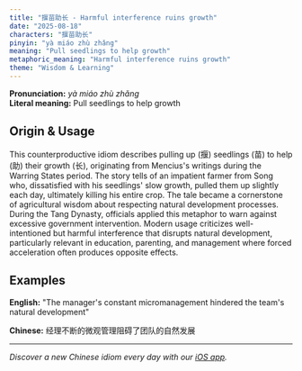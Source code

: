 ```yaml
---
title: "揠苗助长 - Harmful interference ruins growth"
date: "2025-08-18"
characters: "揠苗助长"
pinyin: "yà miáo zhù zhǎng"
meaning: "Pull seedlings to help growth"
metaphoric_meaning: "Harmful interference ruins growth"
theme: "Wisdom & Learning"
---
```


**Pronunciation:** *yà miáo zhù zhǎng*  
**Literal meaning:** Pull seedlings to help growth

## Origin & Usage

This counterproductive idiom describes pulling up (揠) seedlings (苗) to help (助) their growth (长), originating from Mencius's writings during the Warring States period. The story tells of an impatient farmer from Song who, dissatisfied with his seedlings' slow growth, pulled them up slightly each day, ultimately killing his entire crop. The tale became a cornerstone of agricultural wisdom about respecting natural development processes. During the Tang Dynasty, officials applied this metaphor to warn against excessive government intervention. Modern usage criticizes well-intentioned but harmful interference that disrupts natural development, particularly relevant in education, parenting, and management where forced acceleration often produces opposite effects.

## Examples

**English:** "The manager's constant micromanagement hindered the team's natural development"

**Chinese:** 经理不断的微观管理阻碍了团队的自然发展

---

*Discover a new Chinese idiom every day with our [iOS app](https://apps.apple.com/us/app/daily-chinese-idioms/id6740611324).*

